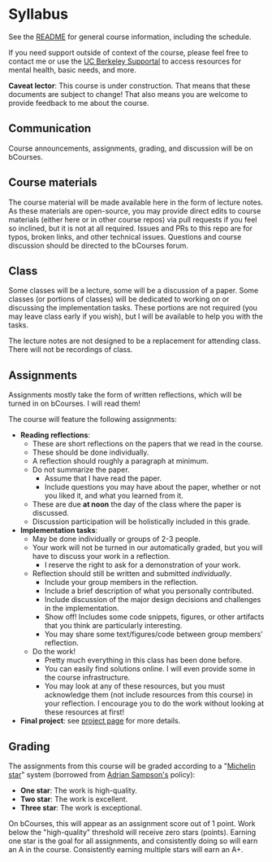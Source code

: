 # Syllabus

See the [README](README.md) for general course information, including the schedule.

If you need support outside of context of the course,
 please feel free to contact me 
 or use the [UC Berkeley Supportal](https://supportal.berkeley.edu/home)
 to access resources for mental health, basic needs, and more.

**Caveat lector**:
 This course is under construction.
 That means that these documents are subject to change!
 That also means you are welcome to provide feedback to me about the course.

## Communication

Course announcements, assignments, grading, and discussion will be on bCourses.

## Course materials

The course material will be made available here in the form of lecture notes.
As these materials are open-source,
 you may provide direct edits to course materials (either here or in other course repos)
 via pull requests if you feel so inclined, but it is not at all required.
Issues and PRs to this repo are for typos, broken links, and other technical issues.
Questions and course discussion should be directed to the bCourses forum.

## Class

Some classes will be a lecture, 
 some will be a discussion of a paper.
Some classes (or portions of classes) 
 will be dedicated to working on or discussing the implementation tasks.
These portions are not required (you may leave class early if you wish), 
 but I will be available to help you with the tasks.

The lecture notes are not designed to be a replacement for attending class.
There will not be recordings of class.

## Assignments

Assignments mostly take the form of written reflections, 
 which will be turned in on bCourses.
I will read them!

The course will feature the following assignments:
- **Reading reflections**:
  - These are short reflections on the papers that we read in the course.
  - These should be done individually.
  - A reflection should roughly a paragraph at minimum.
  - Do not summarize the paper.
    - Assume that I have read the paper.
    - Include questions you may have about the paper, 
        whether or not you liked it, 
        and what you learned from it.
  - These are due **at noon** the day of the class where the paper is discussed.
  - Discussion participation will be holistically included in this grade.
- **Implementation tasks**:
  - May be done individually or groups of 2-3 people.
  - Your work will not be turned in our automatically graded, 
    but you will have to discuss your work in a reflection.
    - I reserve the right to ask for a demonstration of your work.
  - Reflection should still be written and submitted _individually_.
    - Include your group members in the reflection.
    - Include a brief description of what you personally contributed.
    - Include discussion of the major design decisions and challenges in the implementation.
    - Show off! Includes some code snippets, figures, or other artifacts that you think are particularly interesting.
    - You may share some text/figures/code between group members' reflection.
  - Do the work!
    - Pretty much everything in this class has been done before.
    - You can easily find solutions online. I will even provide some in the course infrastructure.
    - You may look at any of these resources, 
      but you must acknowledge them (not include resources from this course) in your reflection.
      I encourage you to do the work without looking at these resources at first!
- **Final project**: see [project page](project.md) for more details.

## Grading

The assignments from this course will be graded according to 
 a "[Michelin star](https://en.wikipedia.org/wiki/Michelin_Guide#Stars)" system
 (borrowed from [Adrian Sampson's](https://www.cs.cornell.edu/courses/cs6120/2023fa/syllabus/#grading) policy):
- **One star**: The work is high-quality.
- **Two star**: The work is excellent.
- **Three star**: The work is exceptional.

On bCourses, this will appear as an assignment score out of 1 point. 
Work below the "high-quality" threshold will receive zero stars (points).
Earning one star is the goal for all assignments, and consistently doing so will earn an A in the course.
Consistently earning multiple stars will earn an A+.
